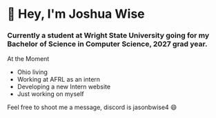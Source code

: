 # 👋 Hey, I'm Joshua Wise

### Currently a student at Wright State University going for my Bachelor of Science in Computer Science, 2027 grad year.

At the Moment
- Ohio living
- Working at AFRL as an intern
- Developing a new Intern website
- Just working on myself

Feel free to shoot me a message, discord is jasonbwise4 😄
